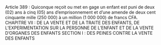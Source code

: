 Article 389 : Quiconque reçoit ou met en gage un enfant est puni de deux (02) ans à cinq (05) ans d’emprisonnement et d’une amende de deux cent cinquante mille (250 000) à un million (1 000 000) de francs CFA.
CHAPITRE VII : DE LA VENTE ET DE LA TRAITE DES ENFANTS, DE L’EXPERIMENTATION SUR LA PERSONNE DE L’ENFANT ET DE LA VENTE D’ORGANES DES ENFANTS
SECTION I : DES PEINES CONTRE LA VENTE DES ENFANTS